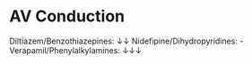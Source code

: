# AV Conduction

Diltiazem/Benzothiazepines: ↓↓
Nidefipine/Dihydropyridines: - 
Verapamil/Phenylalkylamines: ↓↓↓